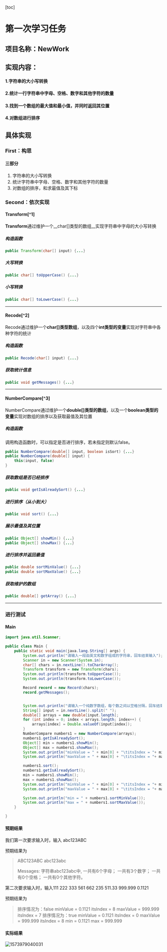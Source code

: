 [toc] 

# 第一次学习任务



## 项目名称：NewWork

## 实现内容：

#### 1.字符串的大小写转换

#### 2.统计一行字符串中字母、空格、数字和其他字符的数量

#### 3.找到一个数组的最大值和最小值，并同时返回其位置

#### 4.对数组进行排序

## 具体实现

### First：构思

#### 三部分

1. 字符串的大小写转换
2. 统计字符串中字母、空格、数字和其他字符的数量
3. 对数组的排序，和求最值及其下标

### Second：依次实现

#### Transform[^1]

**Transform**通过维护一个__char[]类型的数组__实现字符串中字母的大小写转换



##### 构造函数

```java
public Transform(char[] input) {...}
```



##### 大写转换

```java
public char[] toUpperCase() {...}
```



##### 小写转换

```java
public char[] toLowerCase() {...}
```

__________________

#### Recode[^2]

Recode通过维护一个**char[]类型数组**，以及四个**int类型的变量**实现对字符串中各种字符的统计



##### 构造函数

```java
public Recode(char[] input) {...}
```



##### 获取统计信息

```java
public void getMessages() {...}
```

----------

#### NumberCompare[^3]

NumberCompare通过维护一个**double[]类型的数组**，以及一个**boolean类型的变量**实现对数组的排序以及获取最值及其位置

##### 构造函数

调用构造函数时，可以指定是否进行排序，若未指定则默认false。

```java
public NumberCompare(double[] input, boolean isSort) {...}
public NumberCompare(double[] input) {
	this(input, false)
}
```



##### 获取数组是否已经排序

```java
public void getIsAlreadySort() {...}
```



##### 进行排序（从小到大）

```java
public void sort() {...}
```



##### 展示最值及其位置

```java
public Object[] showMin() {...}
public Object[] showMax() {...}
```



##### 进行排序并返回最值

```java
public double sortMinValue() {...}
public double sortMaxValue() {...}
```



##### 获取维护的数组

```java
public double[] getArray() {...}
```

---

### 进行测试

#### Main

```java
import java.util.Scanner;

public class Main {
    public static void main(java.lang.String[] args) {
        System.out.println("请输入一段由英文和数字组成的字符串，回车结束输入");
        Scanner in = new Scanner(System.in);
        char[] chars = in.nextLine().toCharArray();
        Transform transform = new Transform(chars);
        System.out.println(transform.toUpperCase());
        System.out.println(transform.toLowerCase());

        Record record = new Record(chars);
        record.getMessages();


        System.out.println("请输入一个纯数字数组，每个数之间以空格分隔，回车结束输入");
        String[] input = in.nextLine().split(" ");
        double[] arrays = new double[input.length];
        for (int index = 0; index < arrays.length; index++) {
            arrays[index] = Double.valueOf(input[index]);
        }
        NumberCompare numbers1 = new NumberCompare(arrays);
        numbers1.getIsAlreadySort();
        Object[] min = numbers1.showMin();
        Object[] max = numbers1.showMax();
        System.out.println("minValue = " + min[0] + "\titsIndex = "+ min[1]);
        System.out.println("maxValue = " + max[0] + "\titsIndex = "+ max[1]);

        numbers1.sort();
        numbers1.getIsAlreadySort();
        min = numbers1.showMin();
        max = numbers1.showMax();
        System.out.println("minValue = " + min[0] + "\titsIndex = "+ min[1]);
        System.out.println("maxValue = " + max[0] + "\titsIndex = "+ max[1]);

        System.out.println("min = " + numbers1.sortMinValue());
        System.out.println("max = " + numbers1.sortMaxValue());
    }

}

```

#### 预期结果

我们第一次要求输入时，输入 abc123ABC

预期结果为

> ABC123ABC
> abc123abc
>
> Messages:
> 字符串abc123abc中,
> 一共有6个字母；
> 一共有3个数字；
> 一共有0个空格；
> 一共有0个其他字符。

第二次要求输入时，输入111 222 333 561 662 235 511.33 999.999 0.1121

预期结果为

>排序情况为：false
>minValue = 0.1121	itsIndex = 8
>maxValue = 999.999	itsIndex = 7
>排序情况为：true
>minValue = 0.1121	itsIndex = 0
>maxValue = 999.999	itsIndex = 8
>min = 0.1121
>max = 999.999

#### 实际结果

![1573979040031](C:\Users\行云流水\AppData\Roaming\Typora\typora-user-images\1573979040031.png)